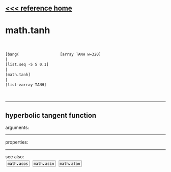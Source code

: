 [<<< reference home](ceammc_lib.md)
---

# math.tanh

```


[bang(                  [array TANH w=320]
|
[list.seq -5 5 0.1]
|
[math.tanh]
|
[list->array TANH]

            
```
---
hyperbolic tangent function
---
arguments:


---
properties:


---
see also:<br>
[![math.acos](img/object_math.acos.png)](math.acos.md)
[![math.asin](img/object_math.asin.png)](math.asin.md)
[![math.atan](img/object_math.atan.png)](math.atan.md)
